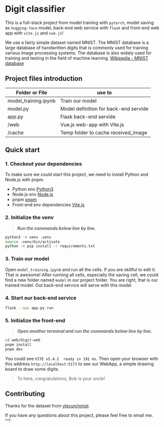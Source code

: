 # Digit classifier

This is a full-stack project from model training with `pytorch`, model saving as `hugging-face` model, back-end web service with `flask` and front-end web app with `vite.js` and `vue.js`!

We use a fairly simple dataset named MNIST. The MNIST database is a large database of handwritten digits that is commonly used for training various image processing systems. The database is also widely used for training and testing in the field of machine learning. [Wikipedia - MNIST database](https://en.wikipedia.org/wiki/MNIST_database)

## Project files introduction

| Folder or File       | use to                                |
| -------------------- | ------------------------------------- |
| model_training.ipynb | Train our model                       |
| model.py             | Model definition for back-end servide |
| app.py               | Flask back-end servide                |
| /web                 | Vue.js web-app with Vite.js           |
| /cache               | Temp folder to cache received_image   |

## Quick start

### 1. Checkout your dependencies

To make sure we could start this project, we need to install Python and Node.js with pnpm.

- Python env [Python3](https://www.python.org/)
- Node.js env [Node.js](https://nodejs.org/)
- pnpm [pnpm](https://pnpm.io/)
- Front-end env dependencies [Vite.js](https://vitejs.dev/)

### 2. Initialize the venv

> **_Run the commands below line by line._**

```bash
python3 -m venv .venv
source .venv/bin/activate
python -m pip install -r requirements.txt
```

### 3. Train our model

Open `model_training.ipynb` and run all the cells. If you are skillful to edit it. That is awesome!
After running all cells, especially the saving cell, we could find a new folder named `model` in our project folder. You are right, that is our trained model. Out back-end service will serve with this model.

### 4. Start our back-end service

```bash
flask --app app.py run
```

### 5. Initialize the front-end

> **_Open another terminal and run the commands below line by line._**

```bash
cd web/digit-web
pnpm install
pnpm dev
```

You could see `VITE v5.4.2  ready in 191 ms`. Then open your browser with this address `http://localhost:5173` to see our WebApp, a simple drawing board to draw some digits.

> To here, congratulations, Bob is your uncle!

## Contributing

Thanks for the dataset from [ylecun/mnist](https://huggingface.co/datasets/ylecun/mnist).

If you have any questions about this project, please feel free to email me. ^^!
